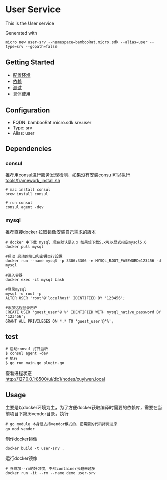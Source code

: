 # User Service

This is the User service

Generated with

```
micro new user-srv --namespace=bambooRat.micro.sdk --alias=user --type=srv --gopath=false
```

## Getting Started

- [配置环境](#configuration)
- [依赖](#dependencies)
- [测试](#test)
- [具体使用](#usage)


## Configuration

- FQDN: bambooRat.micro.sdk.srv.user
- Type: srv
- Alias: user

## Dependencies
### consul
推荐用consul进行服务发现检测，如果没有安装consul可以执行[tools/framework_install.sh][framework_install.sh]

```
# mac install consul
brew install consul

# run consul
consul agent -dev
```
### mysql
推荐直接docker 拉取镜像安装自己需求的版本
```
# docker 中下载 mysql 现在默认是8.x 如果想下载5.x可以显式指定mysql5.6
docker pull mysql

#启动 启动的端口和密钥自行设置
docker run --name mysql -p 3306:3306 -e MYSQL_ROOT_PASSWORD=123456 -d mysql

#进入容器
docker exec -it mysql bash

#登录mysql
mysql -u root -p
ALTER USER 'root'@'localhost' IDENTIFIED BY '123456';

#添加远程登录用户
CREATE USER 'guest_user'@'%' IDENTIFIED WITH mysql_native_password BY '123456';
GRANT ALL PRIVILEGES ON *.* TO 'guest_user'@'%';
```
## test
```
# 启动consul 打开监听
$ consul agent -dev
# 执行
$ go run main.go plugin.go
```  
查看进程状态  
http://127.0.0.1:8500/ui/dc1/nodes/xuyiwen.local
## Usage

主要是以docker环境为主，为了方便docker获取编译时需要的依赖库，需要在当前项目下简历vendor目录，执行
```
# go module 本身是支持vendor模式的，把需要的代码拷贝进来
go mod vendor
```
制作docker镜像
```
docker build -t user-srv .
```
运行docker镜像
```
# 养成加--rm的好习惯，不然container会越来越多
docker run -it --rm --name demo user-srv
```

[framework_install.sh]: https://github.com/xuyiwenak/bambooRat/blob/master/tools/framework_install.sh